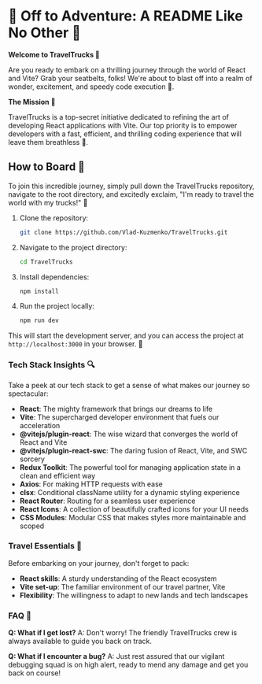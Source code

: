 # 🚚 Off to Adventure: A README Like No Other 🚚

**Welcome to TravelTrucks 🚌**

Are you ready to embark on a thrilling journey through the world of React and
Vite? Grab your seatbelts, folks! We're about to blast off into a realm of
wonder, excitement, and speedy code execution 🚀.

**The Mission 📍**

TravelTrucks is a top-secret initiative dedicated to refining the art of
developing React applications with Vite. Our top priority is to empower
developers with a fast, efficient, and thrilling coding experience that will
leave them breathless 🤩.

## How to Board 🛬

To join this incredible journey, simply pull down the TravelTrucks repository,
navigate to the root directory, and excitedly exclaim, "I'm ready to travel the
world with my trucks!" 🎉

1. Clone the repository:

   ```bash
   git clone https://github.com/Vlad-Kuzmenko/TravelTrucks.git
   ```

2. Navigate to the project directory:

   ```bash
   cd TravelTrucks
   ```

3. Install dependencies:

   ```bash
   npm install
   ```

4. Run the project locally:
   ```bash
   npm run dev
   ```

This will start the development server, and you can access the project at
`http://localhost:3000` in your browser. 🚀

### Tech Stack Insights 🔍

Take a peek at our tech stack to get a sense of what makes our journey so
spectacular:

- **React**: The mighty framework that brings our dreams to life
- **Vite**: The supercharged developer environment that fuels our acceleration
- **@vitejs/plugin-react**: The wise wizard that converges the world of React
  and Vite
- **@vitejs/plugin-react-swc**: The daring fusion of React, Vite, and SWC
  sorcery
- **Redux Toolkit**: The powerful tool for managing application state in a clean
  and efficient way
- **Axios**: For making HTTP requests with ease
- **clsx**: Conditional className utility for a dynamic styling experience
- **React Router**: Routing for a seamless user experience
- **React Icons**: A collection of beautifully crafted icons for your UI needs
- **CSS Modules**: Modular CSS that makes styles more maintainable and scoped

### Travel Essentials 🎒

Before embarking on your journey, don't forget to pack:

- **React skills**: A sturdy understanding of the React ecosystem
- **Vite set-up**: The familiar environment of our travel partner, Vite
- **Flexibility**: The willingness to adapt to new lands and tech landscapes

### FAQ 🤔

**Q: What if I get lost?** A: Don't worry! The friendly TravelTrucks crew is
always available to guide you back on track.

**Q: What if I encounter a bug?** A: Just rest assured that our vigilant
debugging squad is on high alert, ready to mend any damage and get you back on
course!
